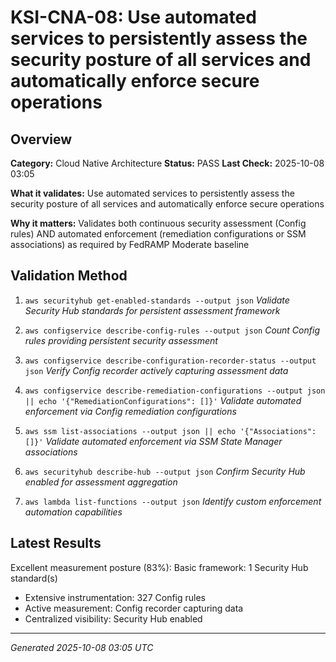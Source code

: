 # KSI-CNA-08: Use automated services to persistently assess the security posture of all services and automatically enforce secure operations

## Overview

**Category:** Cloud Native Architecture
**Status:** PASS
**Last Check:** 2025-10-08 03:05

**What it validates:** Use automated services to persistently assess the security posture of all services and automatically enforce secure operations

**Why it matters:** Validates both continuous security assessment (Config rules) AND automated enforcement (remediation configurations or SSM associations) as required by FedRAMP Moderate baseline

## Validation Method

1. `aws securityhub get-enabled-standards --output json`
   *Validate Security Hub standards for persistent assessment framework*

2. `aws configservice describe-config-rules --output json`
   *Count Config rules providing persistent security assessment*

3. `aws configservice describe-configuration-recorder-status --output json`
   *Verify Config recorder actively capturing assessment data*

4. `aws configservice describe-remediation-configurations --output json || echo '{"RemediationConfigurations": []}'`
   *Validate automated enforcement via Config remediation configurations*

5. `aws ssm list-associations --output json || echo '{"Associations": []}'`
   *Validate automated enforcement via SSM State Manager associations*

6. `aws securityhub describe-hub --output json`
   *Confirm Security Hub enabled for assessment aggregation*

7. `aws lambda list-functions --output json`
   *Identify custom enforcement automation capabilities*

## Latest Results

Excellent measurement posture (83%): Basic framework: 1 Security Hub standard(s)
- Extensive instrumentation: 327 Config rules
- Active measurement: Config recorder capturing data
- Centralized visibility: Security Hub enabled

---
*Generated 2025-10-08 03:05 UTC*